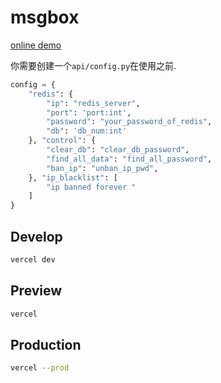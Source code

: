 # msgbox

[online demo](https://msgbox.nomoneyer.top)

你需要创建一个`api/config.py`在使用之前.

```python
config = {
    "redis": {
        "ip": "redis_server",
        "port": 'port:int',
        "password": "your_password_of_redis",
        "db": 'db_num:int'
    }, "control": {
        "clear_db": "clear_db_password",
        "find_all_data": "find_all_password",
        "ban_ip": "unban_ip_pwd",
    }, "ip_blacklist": [
        "ip banned forever "
    ]
}
```

## Develop

```bash
vercel dev
```

## Preview

```bash
vercel
```

## Production

```bash
vercel --prod
```